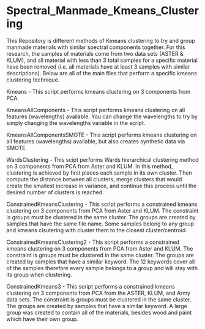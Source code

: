 # Spectral_Manmade_Kmeans_Clustering
This Repository is different methods of Kmeans clustering to try and group manmade materials with similar spectral components together. For this research, the samples of materials come from two data sets (ASTER & KLUM), and all material with less than 3 total samples for a specific material have been removed (i.e. all materials have at least 3 samples with similar descriptions). Below are all of the main files that perform a specific kmeans clustering technique.

Kmeans - This script performs kmeans clustering on 3 components from PCA. 

KmeansAllComponents - This script performs kmeans clustering on all features (wavelengths) available. You can change the wavelengths to try by simply changing the wavelengths variable in the script.

KmeansAllComponentsSMOTE - This script performs kmeans clustering on all features (wavelengths) available, but also creates synthetic data via SMOTE. 

WardsClustering - This scipt performs Wards hierarchical clustering method on 3 components from PCA from Aster and KLUM. In this method, clustering is achieved by first places each sample in its own cluster. Then compute the distance between all clusters, merge clusters that would create the smallest increase in variance, and continue this process until the desired number of clusters is reached.

ConstrainedKmeansClustering - This script performs a constrained kmeans clustering on 3 components from PCA from Aster and KLUM. The constraint is groups must be clustered in the same cluster. The groups are created by samples that have the same file name. Some samples belong to any group and kmeans clsutering with cluster them to the closest cluster/centroid.

ConstrainedKmeansClustering2 - This script performs a constrained kmeans clustering on 3 components from PCA from Aster and KLUM. The constraint is groups must be clustered in the same cluster. The groups are created by samples that have a similar keyword. The 12 keywords cover all of the samples therefore every sample belongs to a group and will stay with its group when clustering.

ConstrainedKmeans3 - This script performs a constrained kmeans clustering on 3 components from PCA from the ASTER, KLUM, and Army data sets. The constraint is groups must be clustered in the same cluster. The groups are created by samples that have a similar keyword. A large group was created to contain all of the materials, besides wood and paint which have their own group.
